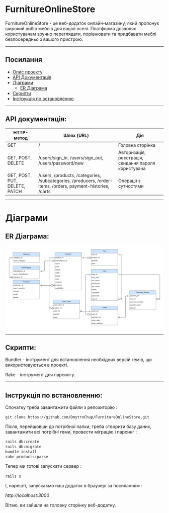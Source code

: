 # FurnitureOnlineStore

FurnitureOnlineStore - це веб-додаток онлайн-магазину, який пропонує широкий вибір меблів для вашої оселі. Платформа дозволяє користувачам зручно переглядати, порівнювати та придбавати меблі безпосередньо з вашого пристрою.

---

## Посилання
- [Опис проєкту](#furnitureonlinestore)
- [API Документація](#api-документація)
- [Діаграми](#діаграми)
    - [ER Діаграма](#er-діаграма)
- [Скрипти](#скрипти)
- [Інструкція по встановленню](#інструкція-по-встановленню)

---

## API документація:

| HTTP-метод                    | Шлях (URL)                                                                                                 | Дія                                                        |
|-------------------------------|------------------------------------------------------------------------------------------------------------|------------------------------------------------------------|
| GET                           | /      | Головна сторінка                                           |
| GET, POST, DELETE             | /users/sign_in, /users/sign_out, /users/password/new | Авторизація, реєстрація, скидання пароля користувача |
| GET, POST, PUT, DELETE, PATCH | /users, /products, /categories, /subcategories, /producers, /order-items, /orders, payment-histories, /carts | Операції з сутностями |

---

# Діаграми

## ER Діаграма:

![ERD](https://github.com/DmytroChup/FurnitureOnlineStore/blob/main/er-diagram.png)

---

## Скрипти:

Bundler - інструмент для встановлення необхідних версій гемів, що використовуються в проекті.

Rake - інструмент для парсингу.

---

## Інструкція по встановленню:

Спочатку треба завантажити файли з репозиторію :

```
git clone https://github.com/DmytroChup/FurnitureOnlineStore.git
```

Після, перейшовши до потрібної папки, треба створити базу даних,
завантажити всі потрібні геми, провести міграцію і парсинг : 
```
rails db:create
rails db:migrate
bundle install
rake products:parse
```

Тепер ми готові запускати сервер : 

```rails s```

І, нарешті, запускаємо наш додаток в браузері за посиланням : 

*http://localhost:3000*

Вітаю, ви зайшли на головну сторінку веб-додатку. 

